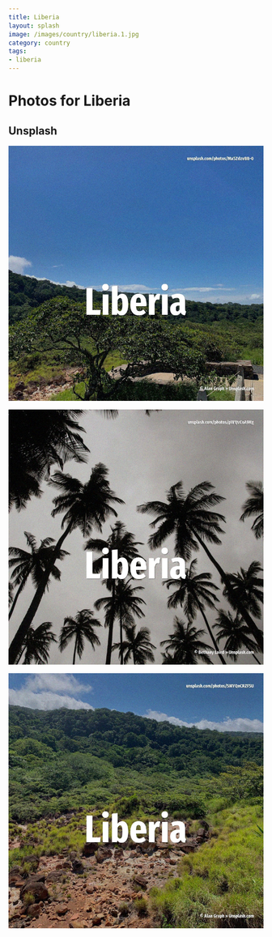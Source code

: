 ```yaml
---
title: Liberia
layout: splash
image: /images/country/liberia.1.jpg
category: country
tags:
- liberia
---
```

# Photos for Liberia

## Unsplash

![Liberia](/images/country/liberia.1.jpg)

![Liberia](/images/country/liberia.2.jpg)

![Liberia](/images/country/liberia.3.jpg)